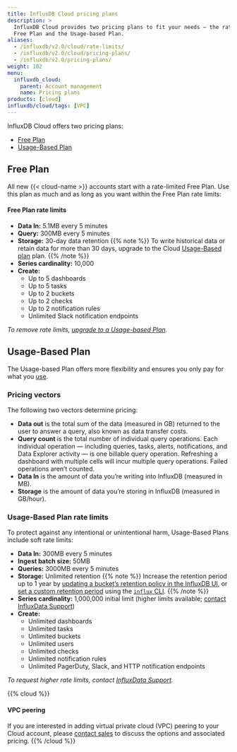 ```yaml
---
title: InfluxDB Cloud pricing plans
description: >
  InfluxDB Cloud provides two pricing plans to fit your needs – the rate-limited
  Free Plan and the Usage-based Plan.
aliases:
  - /influxdb/v2.0/cloud/rate-limits/
  - /influxdb/v2.0/cloud/pricing-plans/
  - /influxdb/v2.0/pricing-plans/
weight: 102
menu:
  influxdb_cloud:
    parent: Account management
    name: Pricing plans
products: [cloud]
influxdb/cloud/tags: [VPC]
---
```


InfluxDB Cloud offers two pricing plans:

- [Free Plan](#free-plan)
- [Usage-Based Plan](#usage-based-plan)

<!--To estimate your projected usage costs, use the [InfluxDB Cloud pricing calculator](/influxdb/cloud/account-management/pricing-calculator/). -->

## Free Plan

All new {{< cloud-name >}} accounts start with a rate-limited Free Plan.
Use this plan as much and as long as you want within the Free Plan rate limits:

#### Free Plan rate limits

- **Data In:** 5.1MB every 5 minutes
- **Query:** 300MB every 5 minutes
- **Storage:** 30-day data retention
{{% note %}}
To write historical data or retain data for more than 30 days, upgrade to the Cloud [Usage-Based plan](/influxdb/cloud/account-management/pricing-plans/#usage-based-plan) plan.
{{% /note %}}
- **Series cardinality:** 10,000
- **Create:**
  - Up to 5 dashboards
  - Up to 5 tasks
  - Up to 2 buckets
  - Up to 2 checks
  - Up to 2 notification rules
  - Unlimited Slack notification endpoints

_To remove rate limits, [upgrade to a Usage-based Plan](/influxdb/cloud/account-management/billing/#upgrade-to-usage-based-plan)._

## Usage-Based Plan

The Usage-based Plan offers more flexibility and ensures you only pay for what you [use](/influxdb/cloud/account-management/data-usage/).

### Pricing vectors

The following two vectors determine pricing:

- **Data out** is the total sum of the data (measured in GB) returned to the user to answer a query, also known as data transfer costs.
- **Query count** is the total number of individual query operations. Each individual operation — including queries, tasks, alerts, notifications, and Data Explorer activity — is one billable query operation. Refreshing a dashboard with multiple cells will incur multiple query operations. Failed operations aren’t counted.
- **Data In** is the amount of data you’re writing into InfluxDB (measured in MB).
- **Storage** is the amount of data you’re storing in InfluxDB (measured in GB/hour).

### Usage-Based Plan rate limits

To protect against any intentional or unintentional harm, Usage-Based Plans include soft rate limits:

- **Data In:** 300MB every 5 minutes
- **Ingest batch size:** 50MB
- **Queries:** 3000MB every 5 minutes
- **Storage:** Unlimited retention
{{% note %}}
Increase the retention period up to 1 year by [updating a bucket’s retention policy in the InfluxDB UI](/influxdb/cloud/organizations/buckets/update-bucket/#update-a-buckets-retention-policy-in-the-influxdb-ui), or [set a custom retention period](/influxdb/cloud/organizations/buckets/update-bucket/#update-a-buckets-retention-policy) using the [`influx` CLI](influxdb/cloud/reference/cli/influx/).
{{% /note %}}
- **Series cardinality:** 1,000,000 initial limit (higher limits available; [contact InfluxData Support](mailto:support@influxdata.com))
- **Create:**
  - Unlimited dashboards
  - Unlimited tasks
  - Unlimited buckets
  - Unlimited users
  - Unlimited checks
  - Unlimited notification rules
  - Unlimited PagerDuty, Slack, and HTTP notification endpoints

_To request higher rate limits, contact [InfluxData Support](mailto:support@influxdata.com)._

{{% cloud %}}
#### VPC peering

If you are interested in adding virtual private cloud (VPC) peering to your Cloud account, please [contact sales](https://www.influxdata.com/contact-sales/) to discuss the options and associated pricing.
{{% /cloud %}}
